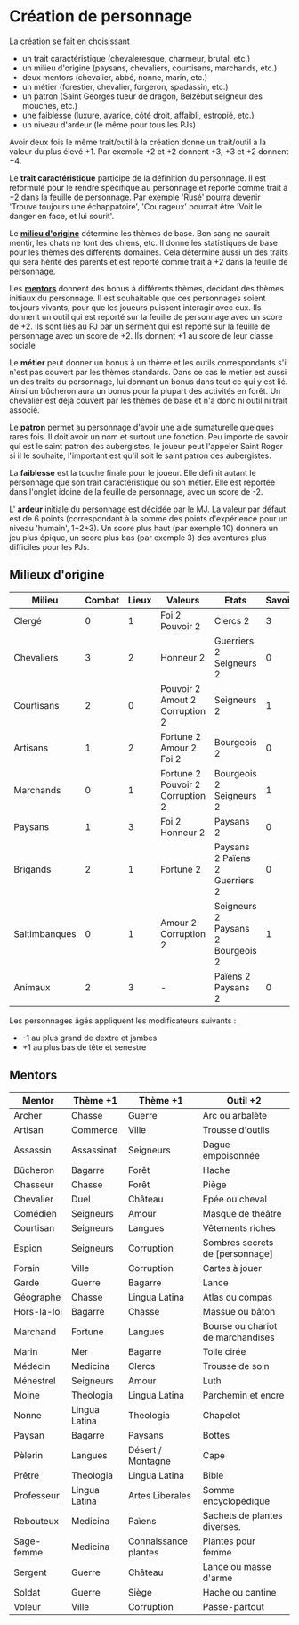 # Création de personnage

La création se fait en choisissant

- un trait caractéristique (chevaleresque, charmeur, brutal, etc.)
- un milieu d'origine (paysans, chevaliers, courtisans, marchands, etc.)
- deux mentors (chevalier, abbé, nonne, marin, etc.)
- un métier (forestier, chevalier, forgeron, spadassin, etc.)
- un patron (Saint Georges tueur de dragon, Belzébut seigneur des mouches, etc.)
- une faiblesse (luxure, avarice, côté droit, affaibli, estropié, etc.)
- un niveau d'ardeur (le même pour tous les PJs)

Avoir deux fois le même trait/outil à la création donne un trait/outil à la valeur du plus élevé +1. Par exemple +2 et +2 donnent +3, +3 et +2 donnent +4.

Le **trait caractéristique** participe de la définition du personnage. Il est reformulé pour le rendre spécifique au personnage et reporté comme trait à +2 dans la feuille de personnage. Par exemple 'Rusé' pourra devenir 'Trouve toujours une échappatoire', 'Courageux' pourrait être 'Voit le danger en face, et lui sourit'.

Le [**milieu d'origine**](#milieux-d-origine) détermine les thèmes de base. Bon sang ne saurait mentir, les chats ne font des chiens, etc. Il donne les statistiques de base pour les thèmes des différents domaines. Cela détermine aussi un des traits qui sera hérité des parents et est reporté comme trait à +2 dans la feuille de personnage.

Les [**mentors**](#mentors) donnent des bonus à différents thèmes, décidant des thèmes initiaux du personnage. Il est souhaitable que ces personnages soient toujours vivants, pour que les joueurs puissent interagir avec eux. Ils donnent un outil qui est reporté sur la feuille de personnage avec un score de +2. Ils sont liés au PJ par un serment qui est reporté sur la feuille de personnage avec un score de +2. Ils donnent +1 au score de leur classe sociale

Le **métier** peut donner un bonus à un thème et les outils correspondants s'il n'est pas couvert par les thèmes standards. Dans ce cas le métier est aussi un des traits du personnage, lui donnant un bonus dans tout ce qui y est lié. Ainsi un bûcheron aura un bonus pour la plupart des activités en forêt. Un chevalier est déjà couvert par les thèmes de base et n'a donc ni outil ni trait associé.

Le **patron** permet au personnage d'avoir une aide surnaturelle quelques rares fois. Il doit avoir un nom et surtout une fonction. Peu importe de savoir qui est le saint patron des aubergistes, le joueur peut l'appeler Saint Roger si il le souhaite, l'important est qu'il soit le saint patron des aubergistes.

La **faiblesse** est la touche finale pour le joueur. Elle définit autant le personnage que son trait caractéristique ou son métier. Elle est reportée dans l'onglet idoine de la feuille de personnage, avec un score de -2.

L' **ardeur** initiale du personnage est décidée par le MJ. La valeur par défaut est de 6 points (correspondant à la somme des points d'expérience pour un niveau 'humain', 1+2+3). Un score plus haut (par exemple 10) donnera un jeu plus épique, un score plus bas (par exemple 3) des aventures plus difficiles pour les PJs.

## Milieux d'origine

| **Milieu** | **Combat** | **Lieux** | **Valeurs** | **Etats** | **Savoirs** | **Trait** |
| --- | --- | --- | --- | --- | --- | --- |
| Clergé | 0 | 1 | Foi 2 Pouvoir 2 | Clercs 2 | 3 | Réfléchi |
| Chevaliers | 3 | 2 | Honneur 2 | Guerriers 2 Seigneurs 2 | 0 | Brave |
| Courtisans | 2 | 0 | Pouvoir 2 Amout 2 Corruption 2 | Seigneurs 2 | 1 | Secret |
| Artisans | 1 | 2 | Fortune 2 Amour 2 Foi 2 | Bourgeois 2 | 0 | Adroit |
| Marchands | 0 | 1 | Fortune 2 Pouvoir 2 Corruption 2 | Bourgeois 2 Seigneurs 2 | 1 | Hâbleur |
| Paysans | 1 | 3 | Foi 2 Honneur 2 | Paysans 2 | 0 | Travailleur |
| Brigands | 2 | 1 | Fortune 2 | Paysans 2 Païens 2 Guerriers 2 | 0 | Discret |
| Saltimbanques | 0 | 1 | Amour 2 Corruption 2 | Seigneurs 2 Paysans 2 Bourgeois 2 | 1 | Rusé |
| Animaux | 2 | 3 | - | Païens 2 Paysans 2 | 0 | Sauvage |

Les personnages âgés appliquent les modificateurs suivants :

- -1 au plus grand de dextre et jambes
- +1 au plus bas de tête et senestre

## Mentors

| **Mentor** | **Thème +1** | **Thème +1** | **Outil +2** |
| --- | --- | --- | --- |
| Archer | Chasse | Guerre | Arc ou arbalète |
| Artisan | Commerce | Ville | Trousse d'outils |
| Assassin | Assassinat | Seigneurs | Dague empoisonnée |
| Bûcheron | Bagarre | Forêt | Hache |
| Chasseur | Chasse | Forêt | Piège |
| Chevalier | Duel | Château | Épée ou cheval |
| Comédien | Seigneurs | Amour | Masque de théâtre |
| Courtisan | Seigneurs | Langues | Vêtements riches |
| Espion | Seigneurs | Corruption | Sombres secrets de [personnage] |
| Forain | Ville | Corruption | Cartes à jouer |
| Garde | Guerre | Bagarre | Lance |
| Géographe | Chasse | Lingua Latina | Atlas ou compas |
| Hors-la-loi | Bagarre | Chasse | Massue ou bâton |
| Marchand | Fortune | Langues | Bourse ou chariot de marchandises |
| Marin | Mer | Bagarre | Toile cirée |
| Médecin | Medicina | Clercs | Trousse de soin |
| Ménestrel | Seigneurs | Amour | Luth |
| Moine | Theologia | Lingua Latina | Parchemin et encre |
| Nonne | Lingua Latina | Theologia | Chapelet |
| Paysan | Bagarre | Paysans | Bottes |
| Pèlerin | Langues | Désert / Montagne | Cape |
| Prêtre | Theologia | Lingua Latina | Bible |
| Professeur | Lingua Latina | Artes Liberales | Somme encyclopédique |
| Rebouteux | Medicina | Païens | Sachets de plantes diverses. |
| Sage-femme | Medicina | Connaissance plantes | Plantes pour femme |
| Sergent | Guerre | Château | Lance ou masse d'arme |
| Soldat | Guerre | Siège | Hache ou cantine |
| Voleur | Ville | Corruption | Passe-partout |
